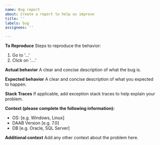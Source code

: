 ```yaml
---
name: Bug report
about: Create a report to help us improve
title: ''
labels: bug
assignees: ''

---
```


**To Reproduce**
Steps to reproduce the behavior:
1. Go to '...'
2. Click on '....'

**Actual behavior**
A clear and concise description of what the bug is.

**Expected behavior**
A clear and concise description of what you expected to happen.

**Stack Traces**
If applicable, add exception stack traces to help explain your problem.

**Context (please complete the following information):**
 - OS: [e.g. Windows, Linux]
 - DAAB Version [e.g. 7.0]
 - DB [e.g. Oracle, SQL Server]

**Additional context**
Add any other context about the problem here.
